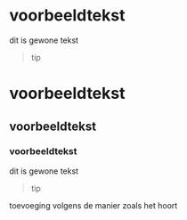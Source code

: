 # voorbeeldtekst
dit is gewone tekst
> tip

# voorbeeldtekst
## voorbeeldtekst
### voorbeeldtekst
dit is gewone tekst
> tip

toevoeging volgens de manier zoals het hoort